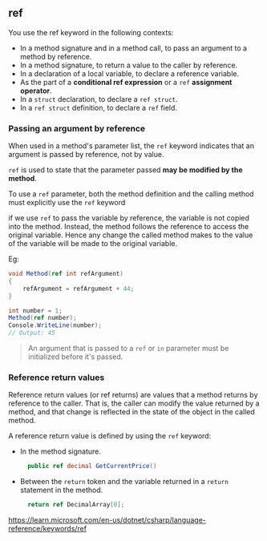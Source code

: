 ## ref

You use the ref keyword in the following contexts:
- In a method signature and in a method call, to pass an argument to a method by reference. 
- In a method signature, to return a value to the caller by reference. 
- In a declaration of a local variable, to declare a reference variable. 
- As the part of a **conditional ref expression** or a `ref` **assignment operator**.
- In a `struct` declaration, to declare a `ref struct`.
- In a `ref struct` definition, to declare a `ref` field.

### Passing an argument by reference
When used in a method's parameter list, the `ref` keyword indicates that an argument is passed by reference, not by value.

`ref` is used to state that the parameter passed **may be modified by the method**.

To use a `ref` parameter, both the method definition and the calling method must explicitly use the `ref` keyword

if we use `ref` to pass the variable by reference, the variable is not copied into the method. Instead, the method follows the reference to access the original variable. Hence any change the called method makes to the value of the variable will be made to the original variable.

Eg:
```cs
void Method(ref int refArgument)
{
    refArgument = refArgument + 44;
}

int number = 1;
Method(ref number);
Console.WriteLine(number);
// Output: 45
```

> An argument that is passed to a `ref` or `in` parameter must be initialized before it's passed.


### Reference return values
Reference return values (or ref returns) are values that a method returns by reference to the caller. That is, the caller can modify the value returned by a method, and that change is reflected in the state of the object in the called method.

A reference return value is defined by using the `ref` keyword:
- In the method signature.
  ```cs
    public ref decimal GetCurrentPrice()
  ```
- Between the `return` token and the variable returned in a `return` statement in the method.
  ```cs
    return ref DecimalArray[0];
  ```
  

https://learn.microsoft.com/en-us/dotnet/csharp/language-reference/keywords/ref

